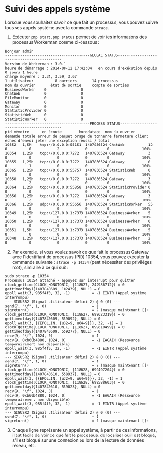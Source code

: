 # Suivi des appels système

Lorsque vous souhaitez savoir ce que fait un processus, vous pouvez suivre tous ses appels système avec la commande ```strace```.

1. Exécuter ```php start.php status``` permet de voir les informations des processus Workerman comme ci-dessous :

```plaintext
Bonjour admin
---------------------------------------GLOBAL STATUS--------------------------------------------
Version de Workerman : 3.0.1
heure de démarrage : 2014-08-12 17:42:04   en cours d'exécution depuis 0 jours 1 heure
charge moyenne : 3.34, 3.59, 3.67
1 utilisateur          8 ouvriers       14 processus
nom du ouvrier       état de sortie     compte de sorties
BusinessWorker    0                0
ChatWeb           0                0
FileMonitor       0                0
Gateway           0                0
Monitor           0                0
StatisticProvider 0                0
StatisticWeb      0                0
StatisticWorker   0                0
---------------------------------------PROCESS STATUS-------------------------------------------
pid	mémoire      en écoute        horodatage  nom du ouvrier       demande totale erreur de paquet orage de tonnerre fermeture client échec d'envoi jeter une exception réussi / total
10352	1,5M    tcp://0.0.0.0:55151  1407836524 ChatWeb           12             0          0            2            0         0               100%
10354	1,25M   tcp://0.0.0.0:7272   1407836524 Gateway           3              0          0            0            0         0               100%
10355	1,25M   tcp://0.0.0.0:7272   1407836524 Gateway           0              0          1            0            0         0               100%
10365	1,25M   tcp://0.0.0.0:55757  1407836524 StatisticWeb      0              0          0            0            0         0               100%
10358	1,25M   tcp://0.0.0.0:7272   1407836524 Gateway           3              0          2            0            0         0               100%
10364	1,25M   tcp://0.0.0.0:55858  1407836524 StatisticProvider 0              0          0            0            0         0               100%
10356	1,25M   tcp://0.0.0.0:7272   1407836524 Gateway           3              0          2            0            0         0               100%
10366	1,25M   udp://0.0.0.0:55656  1407836524 StatisticWorker   55             0          0            0            0         0               100%
10349	1,25M   tcp://127.0.0.1:7373 1407836524 BusinessWorker    5              0          0            0            0         0               100%
10350	1,25M   tcp://127.0.0.1:7373 1407836524 BusinessWorker    0              0          0            0            0         0               100%
10351	1,5M    tcp://127.0.0.1:7373 1407836524 BusinessWorker    5              0          0            0            0         0               100%
10348	1,25M   tcp://127.0.0.1:7373 1407836524 BusinessWorker    2              0          0            0            0         0               100%
```

2. Par exemple, si vous voulez savoir ce que fait le processus Gateway avec l'identifiant de processus (PID) 10354, vous pouvez exécuter la commande suivante : ```strace -p 10354``` (peut nécessiter des privilèges root), similaire à ce qui suit :

```plaintext
sudo strace -p 10354
Processus 10354 attaché - appuyez sur interrupt pour quitter
clock_gettime(CLOCK_MONOTONIC, {118627, 242986712}) = 0
gettimeofday({1407840609, 102439}, NULL) = 0
epoll_wait(3, 985f4f0, 32, -1)          = -1 EINTR (Appel système interrompu)
--- SIGUSR2 (Signal utilisateur défini 2) @ 0 (0) ---
send(7, "\f", 1, 0)                     = 1
sigreturn()                             = ? (masque maintenant [])
clock_gettime(CLOCK_MONOTONIC, {118627, 699623319}) = 0
gettimeofday({1407840609, 559092}, NULL) = 0
epoll_wait(3, {{EPOLLIN, {u32=9, u64=9}}}, 32, -1) = 1
clock_gettime(CLOCK_MONOTONIC, {118627, 699810499}) = 0
gettimeofday({1407840609, 559277}, NULL) = 0
recv(9, "\f", 1024, 0)                  = 1
recv(9, 0xb60b4880, 1024, 0)            = -1 EAGAIN (Ressource temporairement non disponible)
epoll_wait(3, 985f4f0, 32, -1)          = -1 EINTR (Appel système interrompu)
--- SIGUSR2 (Signal utilisateur défini 2) @ 0 (0) ---
send(7, "\f", 1, 0)                     = 1
sigreturn()                             = ? (masque maintenant [])
clock_gettime(CLOCK_MONOTONIC, {118628, 699497204}) = 0
gettimeofday({1407840610, 558937}, NULL) = 0
epoll_wait(3, {{EPOLLIN, {u32=9, u64=9}}}, 32, -1) = 1
clock_gettime(CLOCK_MONOTONIC, {118628, 699588603}) = 0
gettimeofday({1407840610, 559023}, NULL) = 0
recv(9, "\f", 1024, 0)                  = 1
recv(9, 0xb60b4880, 1024, 0)            = -1 EAGAIN (Ressource temporairement non disponible)
epoll_wait(3, 985f4f0, 32, -1)          = -1 EINTR (Appel système interrompu)
--- SIGUSR2 (Signal utilisateur défini 2) @ 0 (0) ---
send(7, "\f", 1, 0)                     = 1
sigreturn()                             = ? (masque maintenant [])
```

3. Chaque ligne représente un appel système, à partir de ces informations, il est facile de voir ce que fait le processus, de localiser où il est bloqué, s'il est bloqué sur une connexion ou lors de la lecture de données réseau, etc.

